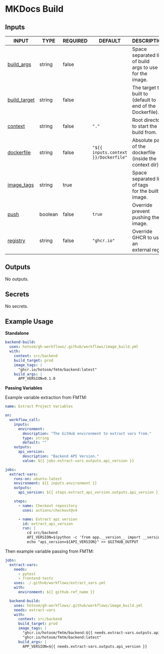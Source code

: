 # MKDocs Build

## Inputs

<!-- AUTO-DOC-INPUT:START - Do not remove or modify this section -->

|                                INPUT                                 |  TYPE   | REQUIRED |               DEFAULT                |                            DESCRIPTION                            |
|----------------------------------------------------------------------|---------|----------|--------------------------------------|-------------------------------------------------------------------|
|    <a name="input_build_args"></a>[build_args](#input_build_args)    | string  |  false   |                                      | Space separated list of build <br>args to use for the <br>image.  |
| <a name="input_build_target"></a>[build_target](#input_build_target) | string  |  false   |                                      |  The target to built to <br>(default to end of the Dockerfile).   |
|        <a name="input_context"></a>[context](#input_context)         | string  |  false   |                `"."`                 |           Root directory to start the <br>build from.             |
|    <a name="input_dockerfile"></a>[dockerfile](#input_dockerfile)    | string  |  false   | `"${{ inputs.context }}/Dockerfile"` |  Absolute path of the dockerfile <br>(inside the context dir).    |
|    <a name="input_image_tags"></a>[image_tags](#input_image_tags)    | string  |   true   |                                      |      Space separated list of tags <br>for the built image.        |
|             <a name="input_push"></a>[push](#input_push)             | boolean |  false   |                `true`                |                Override prevent pushing the image.                |
|       <a name="input_registry"></a>[registry](#input_registry)       | string  |  false   |             `"ghcr.io"`              |            Override GHCR to use an <br>external reg.              |

<!-- AUTO-DOC-INPUT:END -->

## Outputs

<!-- AUTO-DOC-OUTPUT:START - Do not remove or modify this section -->
No outputs.
<!-- AUTO-DOC-OUTPUT:END -->

## Secrets

<!-- AUTO-DOC-SECRETS:START - Do not remove or modify this section -->
No secrets.
<!-- AUTO-DOC-SECRETS:END -->

## Example Usage

**Standalone**

```yaml
backend-build:
  uses: hotosm/gh-workflows/.github/workflows/image_build.yml
  with:
    context: src/backend
    build_target: prod
    image_tags: |
      "ghcr.io/hotosm/fmtm/backend:latest"
    build_args: |
      APP_VERSION=0.1.0
```

**Passing Variables**

Example variable extraction from FMTM:

```yaml
name: Extract Project Variables

on:
  workflow_call:
    inputs:
      environment:
        description: "The GitHub environment to extract vars from."
        type: string
        default: ""
    outputs:
      api_version:
        description: "Backend API Version."
        value: ${{ jobs.extract-vars.outputs.api_version }}

jobs:
  extract-vars:
    runs-on: ubuntu-latest
    environment: ${{ inputs.environment }}
    outputs:
      api_version: ${{ steps.extract_api_version.outputs.api_version }}

    steps:
      - name: Checkout repository
        uses: actions/checkout@v4

      - name: Extract api version
        id: extract_api_version
        run: |
          cd src/backend
          API_VERSION=$(python -c 'from app.__version__ import __version__; print(__version__)')
          echo "api_version=${API_VERSION}" >> $GITHUB_OUTPUT
```

Then example variable passing from FMTM:

```yaml
jobs:
  extract-vars:
    needs:
      - pytest
      - frontend-tests
    uses: ./.github/workflows/extract_vars.yml
    with:
      environment: ${{ github.ref_name }}

  backend-build:
    uses: hotosm/gh-workflows/.github/workflows/image_build.yml
    needs: extract-vars
    with:
      context: src/backend
      build_target: prod
      image_tags: |
        "ghcr.io/hotosm/fmtm/backend:${{ needs.extract-vars.outputs.api_version }}-${{ github.ref_name }}"
        "ghcr.io/hotosm/fmtm/backend:latest"
      build_args: |
        APP_VERSION=${{ needs.extract-vars.outputs.api_version }}
```

